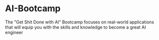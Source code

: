 # AI-Bootcamp
The "Get Shit Done with AI" Bootcamp focuses on real-world applications that will equip you with the skills and knowledge to become a great AI engineer
